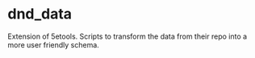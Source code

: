 # dnd_data
Extension of 5etools.  Scripts to transform the data from their repo into a more user friendly schema.
